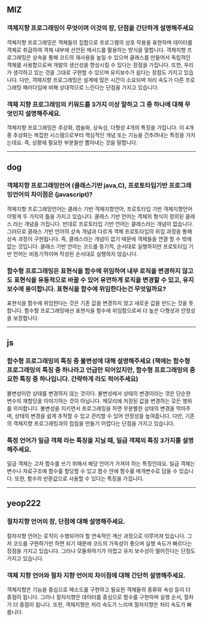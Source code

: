 ## MIZ

### 객체지향 프로그래밍이 무엇이며 이것의 장, 단점을 간단하게 설명해주세요

객체지향 프로그래밍은 객체들의 집합으로 프로그램의 상호 작용을 표현하며 데이터를 객체로 취급하여 객체 내부에 선언된 메서드를 활용하는 방식을 말합니다. 객체지향 프로그래밍은 상속을 통해 코드의 재사용을 높일 수 있으며 클래스를 만들어서 독립적인 객체를 사용함으로써 개발의 생산성을 향상시킬 수 있다는 장점을 가집니다. 또한, 우리가 생각하고 있는 것을 그대로 구현할 수 있으며 유지보수가 쉽다는 장점도 가지고 있습니다. 다만, 객체지향 프로그래밍은 설계에 많은 시간이 소요되며 처리 속도가 다른 프로그래밍 패러다임에 비해 상대적으로 느린다는 단점을 가지고 있습니다.

### 객체 지향 프로그래밍의 키워드를 3가지 이상 말하고 그 중 하나에 대해 무엇인지 설명해주세요.

객체지향 프로그래밍은 추상화, 캡슐화, 상속성, 다형성 4개의 특징을 가집니다. 이 4개 중 추상화는 복잡한 시스템으로부터 핵심적인 개념 또는 기능을 간추려내는 특징을 가지는데요. 즉, 상황에 필요한 부분들만 뽑아내는 것을 말합니다.

---

## dog

### 객체지향 프로그래밍언어 (클래스기반 java,C), 프로토타입기반 프로그래밍언어의 차이점은 (javascript)?

객체지향 프로그래밍언어는 클래스 기반 객체지향언어, 프로토타입 기반 객체지향언어 이렇게 두 가지의 틀을 가지고 있습니다. 클래스 기반 언어는 객체의 형식이 정의된 클래스 라는 개념을 가집니다. 반대로 프로토타입 기반 언어는 클래스라는 개념이 없습니다. 그러므로 클래스 기반 언어의 상속 개념과 다르게 객체 프로토타입의 위임 과정을 통해 상속 과정이 구현됩니다. 즉, 클래스라는 개념이 없기 때문에 객체들을 연결 할 수 밖에 없는 것입니다. 클래스 기반 언어는 코드를 동기적, 순서대로 실행하지만 프로토타입 기반 언어는 비동기적이며 작성된 순서대로 실행하지 않습니다.

### 함수형 프로그래밍은 표현식을 함수에 위임하여 내부 로직을 변경하지 않고도 표현식을 유동적으로 바꿀 수 있어 유연하게 로직을 변경할 수 있고, 유지보수에 용이합니다. 표현식을 함수에 위임한다는건 무엇일까요?

표현식을 함수에 위임한다는 것은 기존 값을 변경하지 않고 새로운 값을 만드는 것을 뜻합니다. 함수형 프로그래밍에선 표현식을 함수에 위임함으로써 더 높은 다형성과 안정성을 보장합니다.

---

## js

### 함수형 프로그래밍의 특징 중 불변성에 대해 설명해주세요 (책에는 함수형 프로그래밍의 특징 중 하나라고 언급만 되어있지만, 함수형 프로그래밍의 중요한 특징 중 하나입니다. 간략하게 라도 적어주세요)

불변성이란 상태를 변경하지 않는 것이다. 불변성에서 상태의 변경이라는 것은 단순한 변수의 재할당을 이야기하는 것이 아닙니다. 메모리에 저장된 값을 변경하는 모든 행위를 의미합니다. 불변성을 지키면서 프로그래밍을 하면 무분별한 상태의 변경을 막아주며, 상태의 변경을 쉽게 추적할 수 있고 관리할 수 있어 안정성을 높여줍니다. 다만, 기존의 객체지향 프로그래밍과의 접점을 만들기 어렵다는 단점을 가지고 있습니다.

### 특정 언어가 일급 객체 라는 특징을 지닐 때, 일급 객체의 특징 3가지를 설명해주세요.

일급 객체는 고차 함수를 쓰기 위해서 해당 언어가 가져야 하는 특징인데요. 일급 객체는 변수나 자료구조에 함수를 할당할 수 있고 함수 안에 함수를 매개변수로 담을 수 있습니다. 또한, 함수의 반환값으로 사용할 수 있다는 특징을 가집니다.

---

## yeop222

### 절차지향 언어의 장, 단점에 대해 설명해주세요.

절차지향 언어는 로직이 수행되어야 할 연속적인 계산 과정으로 이루어져 있습니다. 그저 코드를 구현하기만 하면 되기 때문에 코드의 가독성이 좋으며 실행 속도가 빠르다는 장점을 가지고 있습니다. 그러나 모듈화하기가 어렵고 유지 보수성이 떨어진다는 단점도 가지고 있습니다.

### 객체 지향 언어와 절차 지향 언어의 차이점에 대해 간단히 설명해주세요.

객체지향은 기능을 중심으로 메소드를 구현하고 필요한 객체들의 종류와 속성 등이 더 중점이 됩니다. 그러나 절차지향은 데이터를 중심으로 함수를 구현하며 실행 순서, 절차가 더 중점이 됩니다. 또한, 객체지향은 처리 속도가 느리며 절차지향은 처리 속도가 빠릅니다.
